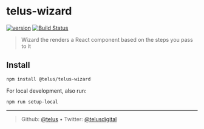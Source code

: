# telus-wizard

[![version][npm-image]][npm-url] [![Build Status][circle-image]][circle-url]

> Wizard the renders a React component based on the steps you pass to it

## Install

```bash
npm install @telus/telus-wizard
```

For local development, also run:
```bash
npm run setup-local
```

---
> Github: [@telus](https://github.com/telus) &bull; 
> Twitter: [@telusdigital](https://twitter.com/telusdigital)

[circle-url]: https://circleci.com/gh/telus/telus-wizard
[circle-image]: https://img.shields.io/circleci/project/github/telus/telus-wizard/master.svg?style=for-the-badge&logo=circleci

[npm-url]: https://www.npmjs.com/package/@telus/telus-wizard
[npm-image]: https://img.shields.io/npm/v/@telus/telus-wizard.svg?style=for-the-badge&logo=npm
